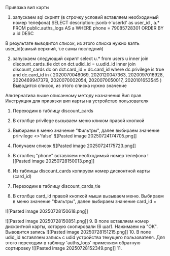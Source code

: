 Привязка вип карты
1. запускаем sql скрипт (в строчку условий вставляем необходимый номер телефона)
 SELECT description::jsonb->'userId' as user_id , a.* FROM public.auths_logs AS a
WHERE phone = 79085728301
ORDER BY a.id DESC

В результате выводится список, из этого списка нужно взять user_id(самый верхний, т.е самы последний)


2. запускаем следующий скрипт
select u.* from users u
inner join discount_cards_tie dct on dct.udid_id = u.udid_id
inner join discount_cards dc on dct.card_id = dc.card_id
where dc.privilege is true
and dc.card_id in (
  2020070048069,
  2020120047363,
  2020097016928,
  2020469947379,
  2020070002054,
  2020070050017,
  2020101653545
)
Выводится список, из этого списка нужно значение 

Альтернатива выше описанному методу назначения Вип прав
Инструкция для привязки вип карты на устройство пользователя
1. Переходим в таблицу discount_cards
2. В столбце privilege вызываем меню кликом правой кнопкой
3. Выбираем в меню значение "Фильтры", далее выбираем значение prirvilege <>'false'
![[Pasted image 20250724174705.png]]

4. Получаем список
![[Pasted image 20250724175723.png]]
5. В столбец "phone" вставляем необходимый номер телефона
![[Pasted image 20250728150013.png]]
 
 6. Из таблицы discount_cards копируем номер дисконтной карты (card_id)
 
 7. Переходим в таблицу discount_cards_tie
 8. В столбце card_id правой кнопкой мыши вызываем меню. 
     Выбираем в меню значение "Фильтры", далее выбираем значение card_id =
 
 ![[Pasted image 20250728150618.png]]
 
 
 ![[Pasted image 20250728150851.png]]
9. В поле вставляем номер дисконтной карты, которую скопировали (6 шаг). Нажимаем на "ОК". Выводится запись
![[Pasted image 20250728151215.png]]
 10. В поле udid_id вставляем запись с udid устройства текущего пользователя. Для этого переходим в таблицу 'auths_logs' применяем обратную сортировку
![[Pasted image 20250728152349.png]]
11. 